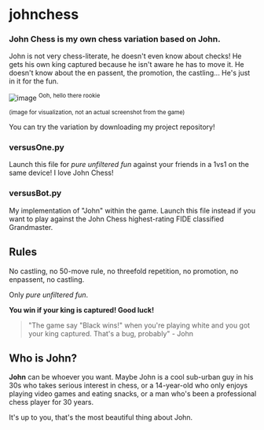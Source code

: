 # johnchess

### John Chess is my own chess variation based on John. 

John is not very chess-literate, he doesn't even know about checks! He gets his own king captured because he isn't aware he has to move it. He doesn't know about the en passent, the promotion, the castling... He's just in it for the fun.

![image](https://github.com/manjester/johnchess/assets/135976540/a6910bce-f2ea-401a-9ba8-691e60c43006)
<sup>Ooh, hello there rookie</sup>

<sub>(image for visualization, not an actual screenshot from the game)</sub>

You can try the variation by downloading my project repository!

### versusOne.py
Launch this file for _pure unfiltered fun_ against your friends in a 1vs1 on the same device! I love John Chess!
### versusBot.py
My implementation of "John" within the game. Launch this file instead if you want to play against the John Chess highest-rating FIDE classified Grandmaster.

## Rules

No castling, no 50-move rule, no threefold repetition, no promotion, no enpassent, no castling.

Only _pure unfiltered fun_.

**You win if your king is captured! Good luck!**

> "The game say "Black wins!" when you're playing white and you got your king captured. That's a bug, probably" - John

## Who is John?
**John** can be whoever you want. Maybe John is a cool sub-urban guy in his 30s who takes serious interest in chess, or a 14-year-old who only enjoys playing video games and eating snacks, or a man who's been a professional chess player for 30 years. 

It's up to you, that's the most beautiful thing about John.
